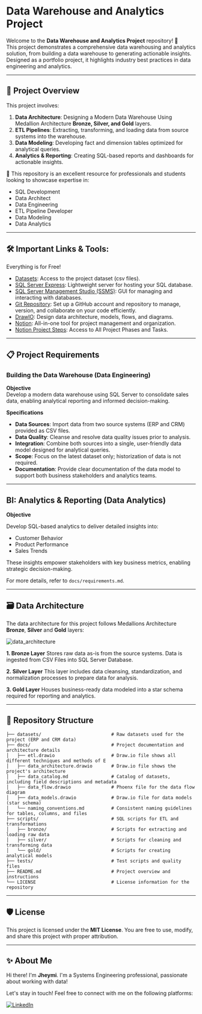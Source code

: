 # Data Warehouse and Analytics Project

Welcome to the **Data Warehouse and Analytics Project** repository! 🚀  
This project demonstrates a comprehensive data warehousing and analytics solution, from building a data warehouse to generating actionable insights. Designed as a portfolio project, it highlights industry best practices in data engineering and analytics.

---

## 📖 Project Overview

This project involves:

1. **Data Architecture**: Designing a Modern Data Warehouse Using Medallion Architecture **Bronze, Silver, and Gold** layers.  
2. **ETL Pipelines**: Extracting, transforming, and loading data from source systems into the warehouse.  
3. **Data Modeling**: Developing fact and dimension tables optimized for analytical queries.  
4. **Analytics & Reporting**: Creating SQL-based reports and dashboards for actionable insights.  

🎯 This repository is an excellent resource for professionals and students looking to showcase expertise in:

- SQL Development  
- Data Architect  
- Data Engineering  
- ETL Pipeline Developer  
- Data Modeling  
- Data Analytics
  
---

## 🛠️ Important Links & Tools:

Everything is for Free!  

- [Datasets](#): Access to the project dataset (csv files).  
- [SQL Server Express](#): Lightweight server for hosting your SQL database.  
- [SQL Server Management Studio (SSMS)](#): GUI for managing and interacting with databases.  
- [Git Repository](#): Set up a GitHub account and repository to manage, version, and collaborate on your code efficiently.  
- [DrawIO](#): Design data architecture, models, flows, and diagrams.  
- [Notion](#): All-in-one tool for project management and organization.  
- [Notion Project Steps](#): Access to All Project Phases and Tasks.  

---

## 📋 Project Requirements  

### Building the Data Warehouse (Data Engineering)  

**Objective**  
Develop a modern data warehouse using SQL Server to consolidate sales data, enabling analytical reporting and informed decision-making.  

**Specifications**  
- **Data Sources**: Import data from two source systems (ERP and CRM) provided as CSV files.  
- **Data Quality**: Cleanse and resolve data quality issues prior to analysis.  
- **Integration**: Combine both sources into a single, user-friendly data model designed for analytical queries.  
- **Scope**: Focus on the latest dataset only; historization of data is not required.  
- **Documentation**: Provide clear documentation of the data model to support both business stakeholders and analytics teams.  

---

## BI: Analytics & Reporting (Data Analytics)

**Objective**

Develop SQL-based analytics to deliver detailed insights into:

* Customer Behavior
* Product Performance
* Sales Trends

These insights empower stakeholders with key business metrics, enabling strategic decision-making.

For more details, refer to `docs/requirements.md`.

---

## 🗃️ Data Architecture
The data architecture for this project follows Medallions Architecture **Bronze**, **Silver** and **Gold** layers:

![data_architecture](https://github.com/user-attachments/assets/5454b2e1-4e98-4add-9960-44a38b50680d)

**1. Bronze Layer**
Stores raw data as-is from the source systems. Data is ingested from CSV Files into SQL Server Database.

**2. Silver Layer**
This layer includes data cleansing, standardization, and normalization processes to prepare data for analysis.

**3. Gold Layer**
Houses business-ready data modeled into a star schema required for reporting and analytics.

---

## 📁 Repository Structure

```data-warehouse-project/
├── datasets/                          # Raw datasets used for the project (ERP and CRM data)
├── docs/                              # Project documentation and architecture details
│   ├── etl.drawio                     # Draw.io file shows all different techniques and methods of E
│   ├── data_architecture.drawio       # Draw.io file shows the project's architecture
│   ├── data_catalog.md                # Catalog of datasets, including field descriptions and metadata
│   ├── data_flow.drawio               # Phoenx file for the data flow diagram
│   ├── data_models.drawio             # Draw.io file for data models (star schema)
│   └── naming_conventions.md          # Consistent naming guidelines for tables, columns, and files
├── scripts/                           # SQL scripts for ETL and transformations
│   ├── bronze/                        # Scripts for extracting and loading raw data
│   ├── silver/                        # Scripts for cleaning and transforming data
│   └── gold/                          # Scripts for creating analytical models
├── tests/                             # Test scripts and quality files
├── README.md                          # Project overview and instructions
└── LICENSE                            # License information for the repository
```

---

## 🛡️ License

This project is licensed under the **MIT License**. You are free to use, modify, and share this project with proper attribution.

---

## ✨ About Me

Hi there! I'm **Jheymi**. I'm a Systems Engineering professional, passionate about working with data!

Let's stay in touch! Feel free to connect with me on the following platforms:

[![LinkedIn](https://img.shields.io/badge/LinkedIn-blue?style=for-the-badge&logo=linkedin&logoColor=white)](https://www.linkedin.com/in/jheymi-stiver-malca-huilca-027758253/)

